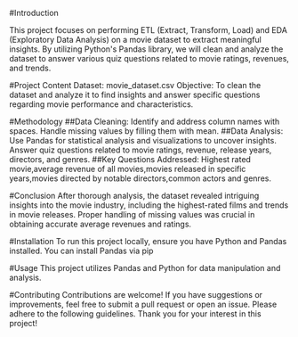 #Introduction

This project focuses on performing ETL (Extract, Transform, Load) and EDA (Exploratory Data Analysis) on a movie dataset to extract meaningful insights. By utilizing Python's Pandas library, we will clean and analyze the dataset to answer various quiz questions related to movie ratings, revenues, and trends.

#Project Content
Dataset: movie_dataset.csv 
Objective: To clean the dataset and analyze it to find insights and answer specific questions regarding movie performance and characteristics.

#Methodology
##Data Cleaning:
Identify and address column names with spaces.
Handle missing values by filling them with mean.
##Data Analysis:
Use Pandas for statistical analysis and visualizations to uncover insights.
Answer quiz questions related to movie ratings, revenue, release years, directors, and genres.
##Key Questions Addressed:
Highest rated movie,average revenue of all movies,movies released in specific years,movies directed by notable directors,common actors and genres.

#Conclusion
After thorough analysis, the dataset revealed intriguing insights into the movie industry, including the highest-rated films and trends in movie releases. Proper handling of missing values was crucial in obtaining accurate average revenues and ratings.

#Installation
To run this project locally, ensure you have Python and Pandas installed. You can install Pandas via pip

#Usage
This project utilizes Pandas and Python for data manipulation and analysis.

#Contributing
Contributions are welcome! If you have suggestions or improvements, feel free to submit a pull request or open an issue. Please adhere to the following guidelines.
Thank you for your interest in this project!
